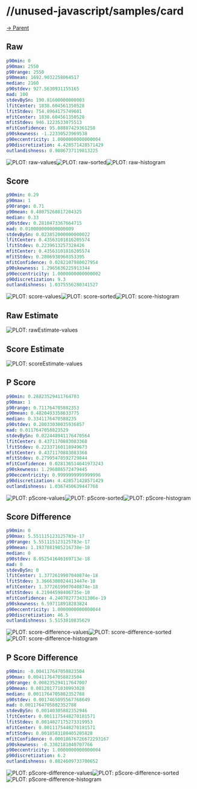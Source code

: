 
# //unused-javascript/samples/card

[→ Parent](../..)


## Raw


```yaml
p90min: 0
p90max: 2550
p90range: 2550
p90mean: 1692.9032258064517
median: 2160
p90stdev: 927.5630931155165
mad: 100
stdevBySn: 190.81600000000003
lfitCenter: 1838.604561350528
lfitStdev: 754.8964175749601
mfitCenter: 1838.604561350528
mfitStdev: 946.1223533075513
mfitConfidence: 95.08887429361258
p90skewness: -1.22330523969538
p90eccentricity: 1.0000000000000004
p90discretization: 4.428571428571429
outlandishness: 0.9806737119813225

```

![PLOT: raw-values](./raw/values.svg)![PLOT: raw-sorted](./raw/sorted.svg)![PLOT: raw-histogram](./raw/histogram.svg)
## Score


```yaml
p90min: 0.29
p90max: 1
p90range: 0.71
p90mean: 0.48075268817204325
median: 0.33
p90stdev: 0.2810473367664715
mad: 0.010000000000000009
stdevBySn: 0.023852000000000022
lfitCenter: 0.43563101816205574
lfitStdev: 0.2239613257328426
mfitCenter: 0.43563101816205574
mfitStdev: 0.2806938960353395
mfitConfidence: 0.0282107980027954
p90skewness: 1.2965636225913344
p90eccentricity: 1.0000000000000002
p90discretization: 9.3
outlandishness: 1.0375556280341527

```

![PLOT: score-values](./score/values.svg)![PLOT: score-sorted](./score/sorted.svg)![PLOT: score-histogram](./score/histogram.svg)
## Raw Estimate

![PLOT: rawEstimate-values](./rawEstimate/values.svg)
## Score Estimate

![PLOT: scoreEstimate-values](./scoreEstimate/values.svg)
## P Score


```yaml
p90min: 0.28823529411764703
p90max: 1
p90range: 0.711764705882353
p90mean: 0.4820493358633775
median: 0.3341176470588235
p90stdev: 0.28033030035936857
mad: 0.0117647058823529
stdevBySn: 0.022448941176470564
lfitCenter: 0.4371170883083368
lfitStdev: 0.22337160118949673
mfitCenter: 0.4371170883083368
mfitStdev: 0.27995478592729844
mfitConfidence: 0.028136514641973243
p90skewness: 1.296886572479445
p90eccentricity: 0.9999999999999996
p90discretization: 4.428571428571429
outlandishness: 1.0367450639447768

```

![PLOT: pScore-values](./pScore/values.svg)![PLOT: pScore-sorted](./pScore/sorted.svg)![PLOT: pScore-histogram](./pScore/histogram.svg)
## Score Difference


```yaml
p90min: 0
p90max: 5.551115123125783e-17
p90range: 5.551115123125783e-17
p90mean: 1.1937881985216738e-18
median: 0
p90stdev: 8.052541646169713e-18
mad: 0
stdevBySn: 0
lfitCenter: 1.3772619907040874e-18
lfitStdev: 3.3666308024413447e-18
mfitCenter: 1.3772619907040874e-18
mfitStdev: 4.21944598406735e-18
mfitConfidence: 4.240702773431306e-19
p90skewness: 6.597118918283824
p90eccentricity: 1.0000000000000044
p90discretization: 46.5
outlandishness: 5.5153810835629

```

![PLOT: score-difference-values](./score-difference/values.svg)![PLOT: score-difference-sorted](./score-difference/sorted.svg)![PLOT: score-difference-histogram](./score-difference/histogram.svg)
## P Score Difference


```yaml
p90min: -0.004117647058823504
p90max: 0.004117647058823504
p90range: 0.008235294117647007
p90mean: 0.001201771030993028
median: 0.0011764705882352788
p90stdev: 0.0017465095567768649
mad: 0.0011764705882352788
stdevBySn: 0.00140305882352946
lfitCenter: 0.0011175448270181571
lfitStdev: 0.0014827175273319953
mfitCenter: 0.0011175448270181571
mfitStdev: 0.0018583108405205828
mfitConfidence: 0.00018676726672293167
p90skewness: -0.3302181040707766
p90eccentricity: 1.0000000000000004
p90discretization: 6.2
outlandishness: 0.8824609733700652

```

![PLOT: pScore-difference-values](./pScore-difference/values.svg)![PLOT: pScore-difference-sorted](./pScore-difference/sorted.svg)![PLOT: pScore-difference-histogram](./pScore-difference/histogram.svg)